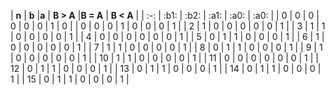 | **n** | **b** |**a** | **B > A** |**B = A** | **B < A** |
| :-: | :b1: | :b2: | :a1: | :a0: | :a0: |
| 0 | 0 | 0 | 0 | 0 | 0 | 1 | 0 |
| 0 | 0 | 0 | 1 | 0 | 0 | 0 | 1 |
| 2 | 1 | 0 | 0 | 0 | 0 | 0 | 1 |
| 3 | 1 | 1 | 0 | 0 | 0 | 0 | 1 |
| 4 | 0 | 0 | 0 | 0 | 0 | 0 | 1 |
| 5 | 0 | 1 | 1 | 0 | 0 | 0 | 1 |
| 6 | 1 | 0 | 0 | 0 | 0 | 0 | 1 |
| 7 | 1 | 1 | 0 | 0 | 0 | 0 | 1 |
| 8 | 0 | 1 | 1 | 0 | 0 | 0 | 1 |
| 9 | 1 | 0 | 0 | 0 | 0 | 0 | 1 |
| 10 | 1 | 1 | 0 | 0 | 0 | 0 | 1 |
| 11 | 0 | 0 | 0 | 0 | 0 | 0 | 1 |
| 12 | 0 | 1 | 1 | 0 | 0 | 0 | 1 |
| 13 | 0 | 1 | 1 | 0 | 0 | 0 | 1 |
| 14 | 0 | 1 | 1 | 0 | 0 | 0 | 1 |
| 15 | 0 | 1 | 1 | 0 | 0 | 0 | 1 |
